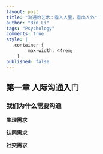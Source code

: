 ```yaml
---
layout: post
title: "沟通的艺术：看入人里，看出人外"
author: "Bin Li"
tags: "Psychology"
comments: true
style: |
  .container {
        max-width: 44rem;
    } 
published: false
---
```


## 第一章 人际沟通入门

### 我们为什么需要沟通

**生理需求**

**认同需求**

**社交需求**







